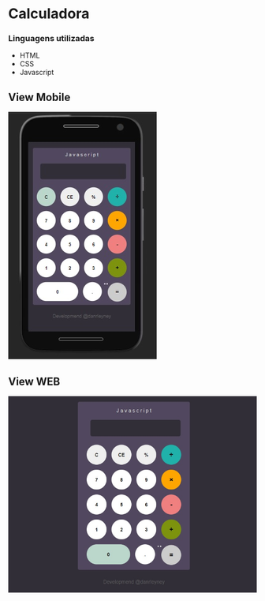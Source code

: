 # Calculadora 
### Linguagens utilizadas
- HTML
- CSS
- Javascript
## View Mobile

![img1](https://github.com/danrleyney2210/Calculadora_em_javascript/blob/main/imagens/img1.jpg)

## View WEB
![img1](https://github.com/danrleyney2210/Calculadora_em_javascript/blob/main/imagens/img01.jpg)

